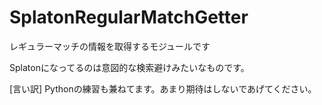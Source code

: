 # SplatonRegularMatchGetter
レギュラーマッチの情報を取得するモジュールです

Splatonになってるのは意図的な検索避けみたいなものです。

[言い訳]
Pythonの練習も兼ねてます。あまり期待はしないであげてください。
